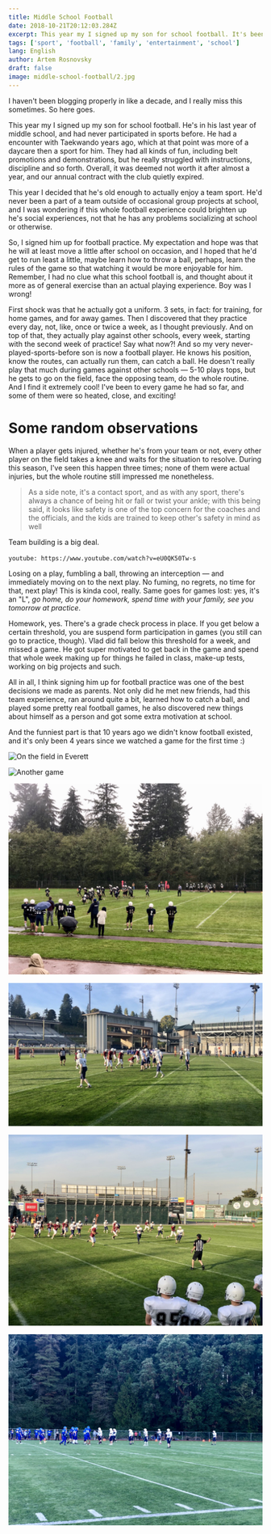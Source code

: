 ```yaml
---
title: Middle School Football
date: 2018-10-21T20:12:03.284Z
excerpt: This year my I signed up my son for school football. It's been an exciting and eye-opening experience for both of us.
tags: ['sport', 'football', 'family', 'entertainment', 'school']
lang: English
author: Artem Rosnovsky
draft: false
image: middle-school-football/2.jpg
---
```


I haven't been blogging properly in like a decade, and I really miss this sometimes. So here goes.

This year my I signed up my son for school football. He's in his last year of middle school, and had never participated in sports before. He had a encounter with Taekwando years ago, which at that point was more of a daycare then a sport for him. They had all kinds of fun, including belt promotions and demonstrations, but he really struggled with instructions, discipline and so forth. Overall, it was deemed not worth it after almost a year, and our annual contract with the club quietly expired.

This year I decided that he's old enough to actually enjoy a team sport. He'd never been a part of a team outside of occasional group projects at school, and I was wondering if this whole football experience could brighten up he's social experiences, not that he has any problems socializing at school or otherwise.

So, I signed him up for football practice. My expectation and hope was that he will at least move a little after school on occasion, and I hoped that he'd get to run least a little, maybe learn how to throw a ball, perhaps, learn the rules of the game so that watching it would be more enjoyable for him. Remember, I had no clue what this school football is, and thought about it more as of general exercise than an actual playing experience. Boy was I wrong!

First shock was that he actually got a uniform. 3 sets, in fact: for training, for home games, and for away games. Then I discovered that they practice every day, not, like, once or twice a week, as I thought previously. And on top of that, they actually play against other schools, every week, starting with the second week of practice! Say what now?!
And so my very never-played-sports-before son is now a football player. He knows his position, know the routes, can actually run them, can catch a ball. He doesn't really play that much during games against other schools — 5-10 plays tops, but he gets to go on the field, face the opposing team, do the whole routine. And I find it extremely cool! I've been to every game he had so far, and some of them were so heated, close, and exciting!

# Some random observations

When a player gets injured, whether he's from your team or not, every other player on the field takes a knee and waits for the situation to resolve. During this season, I've seen this happen three times; none of them were actual injuries, but the whole routine still impressed me nonetheless.

> As a side note, it's a contact sport, and as with any sport, there's always a chance of being hit or fall or twist your ankle; with this being said, it looks like safety is one of the top concern for the coaches and the officials, and the kids are trained to keep other's safety in mind as well

Team building is a big deal.

`youtube: https://www.youtube.com/watch?v=eU0QK50Tw-s`

Losing on a play, fumbling a ball, throwing an interception — and immediately moving on to the next play. No fuming, no regrets, no time for that, next play! This is kinda cool, really. Same goes for games lost: yes, it's an "L", _go home, do your homework, spend time with your family, see you tomorrow at practice_.

Homework, yes. There's a grade check process in place. If you get below a certain threshold, you are suspend form participation in games (you still can go to practice, though). Vlad did fall below this threshold for a week, and missed a game. He got super motivated to get back in the game and spend that whole week making up for things he failed in class, make-up tests, working on big projects and such.

All in all, I think signing him up for football practice was one of the best decisions we made as parents. Not only did he met new friends, had this team experience, ran around quite a bit, learned how to catch a ball, and played some pretty real football games, he also discovered new things about himself as a person and got some extra motivation at school.

And the funniest part is that 10 years ago we didn't know football existed, and it's only been 4 years since we watched a game for the first time :)

![On the field in Everett](/middle-school-football/1.jpg)

![Another game](/middle-school-football/2.jpg)

![Home game](middle-school-football/3.jpg)

![Linebackers](middle-school-football/4.jpg)

![DEFENSE!](middle-school-football/5.jpg)

![W or L?](middle-school-football/6.jpg)
